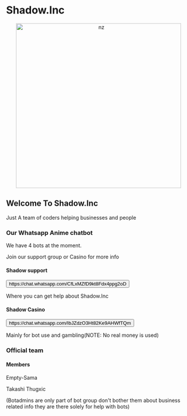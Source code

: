 # Shadow.Inc

<p align="center">
<img src="https://telegra.ph/file/8060de2034a54c83cbd83.jpg" alt="nz" width="450"/>
</p>

<h2>Welcome To Shadow.Inc</h2>
Just A team of coders helping businesses and people

<h3>Our Whatsapp Anime chatbot</h3>
We have 4 bots at the moment.

Join our support group or Casino for more info

<h4>Shadow support</h4>
<button>https://chat.whatsapp.com/CfLxMZfD9kt8Fdx4ppg2oD</button>

Where you can get help about Shadow.Inc

<h4>Shadow Casino</h4>
<button>https://chat.whatsapp.com/IbJZdzO3Ht82Ke9AHWfTQm</button>

Mainly for bot use and gambling(NOTE: No real money is used)

<h3>Official team</h3>
<h4>Members</h4>
Empty-Sama

Takashi Thugxic

(Botadmins are only part of bot group don't bother them about business related info they are there solely for help with bots) 
